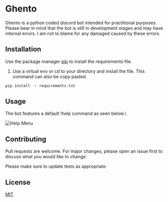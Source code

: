 # Ghento

Ghento is a python coded discord bot intended for practitional purposes. Please bear in mind that the bot is still in development stages and may have internal errors. I am not to blame for any damaged caused by these errors.

## Installation

Use the package manager [pip](https://pip.pypa.io/en/stable/) to install the requirements file.
1. Use a virtual env or cd to your directory and install the file. This command can also be copy pasted.

```bash
pip install -r requirements.txt
```

## Usage
The bot features a default !help command as seen below.\


![Help Menu](https://i.ibb.co/zZR2ds0/Annotation-2019-08-28-165619.png)

## Contributing
Pull requests are welcome. For major changes, please open an issue first to discuss what you would like to change.

Please make sure to update tests as appropriate.

## License
[MIT](https://choosealicense.com/licenses/mit/)
